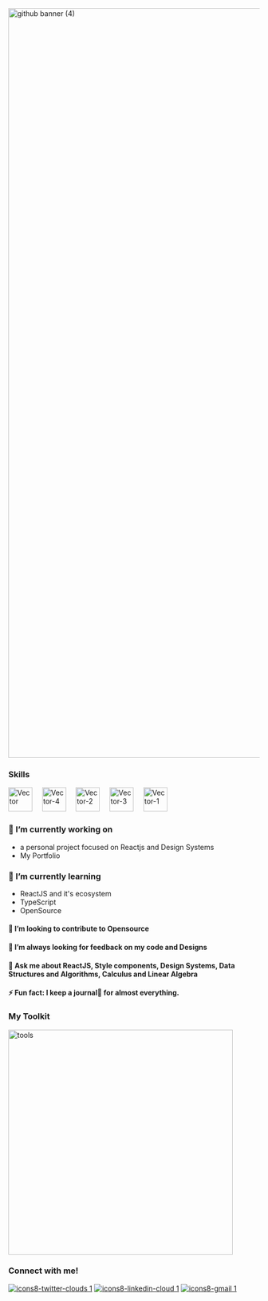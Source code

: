 
<img width="1500" alt="github banner (4)" src="https://user-images.githubusercontent.com/47380034/148188002-c51b87f3-a417-4f1a-9c2d-cae3a18b145b.png">


### Skills


<!-- <img width="48" alt="Vector" src="https://user-images.githubusercontent.com/47380034/148210395-5866358d-d922-48c2-a348-97429dc6a94e.png"> &nbsp; &nbsp;
<img width="48" alt="Vector-1" src="https://user-images.githubusercontent.com/47380034/148210403-36266bb4-6214-41b7-9f7a-f222e6905698.png"> &nbsp; &nbsp;
<img width="48" alt="Vector-2" src="https://user-images.githubusercontent.com/47380034/148210407-f5e2536d-33bf-4e01-bd0f-f142b08417dc.png"> &nbsp; &nbsp;
<img width="48" alt="Vector-3" src="https://user-images.githubusercontent.com/47380034/148210408-de136808-ae1b-466a-962c-74510f87bf31.png"> &nbsp; &nbsp;
<img width="48" alt="Vector-4" src="https://user-images.githubusercontent.com/47380034/148210412-e67ece9a-3b26-408c-92c2-fa0aa023b6a4.png"> &nbsp; &nbsp; -->


<img width="48" alt="Vector" src="https://user-images.githubusercontent.com/47380034/148200431-2242e8de-79c2-47ee-9be7-66db3742ba1d.png"> &nbsp; &nbsp;
<img width="48" alt="Vector-4" src="https://user-images.githubusercontent.com/47380034/148200448-6affc60f-2014-41ed-bbdf-db5a17724f55.png"> &nbsp; &nbsp;
<img width="48" alt="Vector-2" src="https://user-images.githubusercontent.com/47380034/148200441-f85f0188-9473-4922-b53a-0b6b862e1110.png"> &nbsp; &nbsp;
<img width="48" alt="Vector-3" src="https://user-images.githubusercontent.com/47380034/148200446-0eab25d2-70ee-46df-9896-936c020233aa.png"> &nbsp; &nbsp;
<img width="48" alt="Vector-1" src="https://user-images.githubusercontent.com/47380034/148200439-71f3c964-d38b-4c42-bb42-efb262c96cde.png"> &nbsp; &nbsp;


### 📒 I’m currently working on 
- a personal project focused on Reactjs and Design Systems
- My Portfolio

### 📑 I’m currently learning 
- ReactJS and it's ecosystem
- TypeScript
- OpenSource

#### 🔎 I’m looking to contribute to Opensource

#### 🎁 I’m always looking for feedback on my code and Designs

#### 💬 Ask me about ReactJS, Style components, Design Systems, Data Structures and Algorithms, Calculus and Linear Algebra

#### ⚡ Fun fact: I keep a journal📔 for almost everything. 


### My Toolkit
<img width="450" alt="tools" src="https://user-images.githubusercontent.com/47380034/148220024-df7d131e-9c19-40b0-91d5-600277fcfcac.png">
<!-- ![Frame 14 (2)](https://user-images.githubusercontent.com/47380034/148220024-df7d131e-9c19-40b0-91d5-600277fcfcac.png) -->
<!-- ![Frame 14 (1)](https://user-images.githubusercontent.com/47380034/148209735-7c9e9dd1-a8f1-4730-a720-260a215e6911.png) -->

### Connect with me!
[![icons8-twitter-clouds 1](https://user-images.githubusercontent.com/47380034/148194897-05eb59ae-ecdf-4519-8bee-37088aae8281.png)]()
[![icons8-linkedin-cloud 1](https://user-images.githubusercontent.com/47380034/148194895-80a9053f-9a9c-40c3-b7ee-70d4852e638a.png)](https://www.linkedin.com/in/nisha-chauhan-31197b17b/)
[![icons8-gmail 1](https://user-images.githubusercontent.com/47380034/148246297-02a61c7e-6b9d-4a61-af52-28b975d1ae82.png)](mailto:nishachauhan0950@gmail.com)
